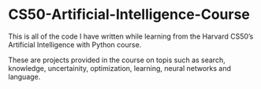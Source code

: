 # CS50-Artificial-Intelligence-Course

This is all of the code I have written while learning from the Harvard CS50’s Artificial Intelligence with Python course. 

These are projects provided in the course on topis such as search, knowledge, uncertainity, optimization, learning, neural networks and language.
